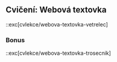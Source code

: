 ## Cvičení: Webová textovka

::exc[cvlekce/webova-textovka-vetrelec]

### Bonus

::exc[cvlekce/webova-textovka-trosecnik]
